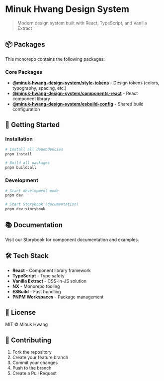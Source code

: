 # Minuk Hwang Design System

> Modern design system built with React, TypeScript, and Vanilla Extract

## 📦 Packages

This monorepo contains the following packages:

### Core Packages

- **[@minuk-hwang-design-system/style-tokens](./packages/style-tokens)** - Design tokens (colors, typography, spacing, etc.)
- **[@minuk-hwang-design-system/components-react](./packages/components/react)** - React component library
- **[@minuk-hwang-design-system/esbuild-config](./packages/esbuild-config)** - Shared build configuration

## 🚀 Getting Started

### Installation

```bash
# Install all dependencies
pnpm install

# Build all packages
pnpm build:all
```

### Development

```bash
# Start development mode
pnpm dev

# Start Storybook (documentation)
pnpm dev:storybook
```

## 📚 Documentation

Visit our Storybook for component documentation and examples.

## 🛠 Tech Stack

- **React** - Component library framework
- **TypeScript** - Type safety
- **Vanilla Extract** - CSS-in-JS solution
- **NX** - Monorepo tooling
- **ESBuild** - Fast bundling
- **PNPM Workspaces** - Package management

## 📄 License

MIT © Minuk Hwang

## 🤝 Contributing

1. Fork the repository
2. Create your feature branch
3. Commit your changes
4. Push to the branch
5. Create a Pull Request
